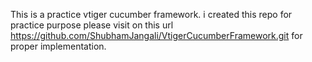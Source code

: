 This is a practice vtiger cucumber framework.
i created this repo for practice purpose please visit on this url https://github.com/ShubhamJangali/VtigerCucumberFramework.git for proper implementation.
